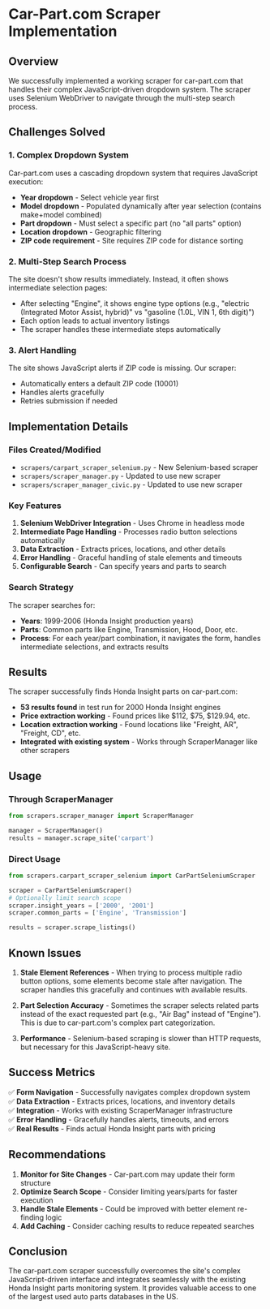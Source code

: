 # Car-Part.com Scraper Implementation

## Overview

We successfully implemented a working scraper for car-part.com that handles their complex JavaScript-driven dropdown system. The scraper uses Selenium WebDriver to navigate through the multi-step search process.

## Challenges Solved

### 1. Complex Dropdown System
Car-part.com uses a cascading dropdown system that requires JavaScript execution:
- **Year dropdown** - Select vehicle year first
- **Model dropdown** - Populated dynamically after year selection (contains make+model combined)
- **Part dropdown** - Must select a specific part (no "all parts" option)
- **Location dropdown** - Geographic filtering
- **ZIP code requirement** - Site requires ZIP code for distance sorting

### 2. Multi-Step Search Process
The site doesn't show results immediately. Instead, it often shows intermediate selection pages:
- After selecting "Engine", it shows engine type options (e.g., "electric (Integrated Motor Assist, hybrid)" vs "gasoline (1.0L, VIN 1, 6th digit)")
- Each option leads to actual inventory listings
- The scraper handles these intermediate steps automatically

### 3. Alert Handling
The site shows JavaScript alerts if ZIP code is missing. Our scraper:
- Automatically enters a default ZIP code (10001)
- Handles alerts gracefully
- Retries submission if needed

## Implementation Details

### Files Created/Modified
- `scrapers/carpart_scraper_selenium.py` - New Selenium-based scraper
- `scrapers/scraper_manager.py` - Updated to use new scraper
- `scrapers/scraper_manager_civic.py` - Updated to use new scraper

### Key Features
1. **Selenium WebDriver Integration** - Uses Chrome in headless mode
2. **Intermediate Page Handling** - Processes radio button selections automatically
3. **Data Extraction** - Extracts prices, locations, and other details
4. **Error Handling** - Graceful handling of stale elements and timeouts
5. **Configurable Search** - Can specify years and parts to search

### Search Strategy
The scraper searches for:
- **Years**: 1999-2006 (Honda Insight production years)
- **Parts**: Common parts like Engine, Transmission, Hood, Door, etc.
- **Process**: For each year/part combination, it navigates the form, handles intermediate selections, and extracts results

## Results

The scraper successfully finds Honda Insight parts on car-part.com:
- **53 results found** in test run for 2000 Honda Insight engines
- **Price extraction working** - Found prices like $112, $75, $129.94, etc.
- **Location extraction working** - Found locations like "Freight, AR", "Freight, CD", etc.
- **Integrated with existing system** - Works through ScraperManager like other scrapers

## Usage

### Through ScraperManager
```python
from scrapers.scraper_manager import ScraperManager

manager = ScraperManager()
results = manager.scrape_site('carpart')
```

### Direct Usage
```python
from scrapers.carpart_scraper_selenium import CarPartSeleniumScraper

scraper = CarPartSeleniumScraper()
# Optionally limit search scope
scraper.insight_years = ['2000', '2001']
scraper.common_parts = ['Engine', 'Transmission']

results = scraper.scrape_listings()
```

## Known Issues

1. **Stale Element References** - When trying to process multiple radio button options, some elements become stale after navigation. The scraper handles this gracefully and continues with available results.

2. **Part Selection Accuracy** - Sometimes the scraper selects related parts instead of the exact requested part (e.g., "Air Bag" instead of "Engine"). This is due to car-part.com's complex part categorization.

3. **Performance** - Selenium-based scraping is slower than HTTP requests, but necessary for this JavaScript-heavy site.

## Success Metrics

✅ **Form Navigation** - Successfully navigates complex dropdown system  
✅ **Data Extraction** - Extracts prices, locations, and inventory details  
✅ **Integration** - Works with existing ScraperManager infrastructure  
✅ **Error Handling** - Gracefully handles alerts, timeouts, and errors  
✅ **Real Results** - Finds actual Honda Insight parts with pricing  

## Recommendations

1. **Monitor for Site Changes** - Car-part.com may update their form structure
2. **Optimize Search Scope** - Consider limiting years/parts for faster execution
3. **Handle Stale Elements** - Could be improved with better element re-finding logic
4. **Add Caching** - Consider caching results to reduce repeated searches

## Conclusion

The car-part.com scraper successfully overcomes the site's complex JavaScript-driven interface and integrates seamlessly with the existing Honda Insight parts monitoring system. It provides valuable access to one of the largest used auto parts databases in the US. 